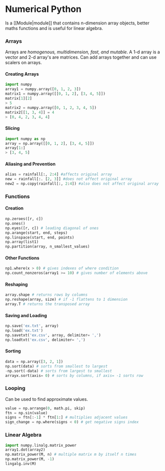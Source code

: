 # Numerical Python
Is a [[Module|module]] that contains n-dimension array objects, better maths functions and is useful for linear algebra.

### Arrays
Arrays are *homogenous, multidimension, fast, and mutable*. A 1-d array is a vector and 2-d array's are matrices. Can add arrays together and can use scalers on arrays.

#### Creating Arrays
```python
import numpy
array1 = numpy.array([0, 1, 2, 3])
matrix1 = numpy.array([[0, 1, 2], [3, 4, 5]])
matrix[1][2]
> 5
matrix2 = numpy.array([0, 1, 2, 3, 4, 5])
matrix2[[1, 3, 4]] = 4
> [0, 4, 2, 3, 4, 4]
```

#### Slicing
```python
import numpy as np
array = np.array([[0, 1, 2], [3, 4, 5]])
array[1:]
> [3, 4, 5]
```

#### Aliasing and Prevention
```python
alias = rainfall[:, 2:4] #affects original array
new = rainfall[:. [2, 3]] #does not affect original array
new2 = np.copy(rainfall[:, 2:4]) #also does not affect original array
```

### Functions
#### Creation
```python
np.zeroes([r, c])
np.ones()
np.eyes([r, c]) # leading diagonal of ones
np.arange(start, end, steps)
np.linspace(start, end, points)
np.array(list1)
np.partition(array, n_smallest_values)
```

#### Other Functions
```python
np1.where(x > 0) # gives indexes of where condition
np.count_nonzeros(array1 >= 10) # gives number of elements above
```

#### Reshaping
```python
array.shape # returns rows by columns
np.reshape(array, size) # if -1 flattens to 1 dimension
array.T # returns the transposed array
```

#### Saving and Loading
```python
np.save('ex.txt', array)
np.load('ex.txt')
np.savetxt('ex.csv', array, delimiter= ',')
np.loadtxt('ex.csv', delimiter= ',')
```

#### Sorting
```python
data = np.array([3, 2, 1])
np.sort(data) # sorts from smallest to largest
-np.sort(-data) # sorts from largest to smallest
arrayx.sort(axis= 0) # sorts by columns, if axis= -1 sorts row
```

### Looping
Can be used to find approximate values.
```python
value = np.arrange(0, math.pi, skip)
ftn = np.sin(value)
signs = ftn[:-1] * ftn[1:] # multiplies adjacent values
sign_change = np.where(signs < 0) # get negative signs index
```

### Linear Algebra
```python
import numpy.linalg.matrix_power
array1.dot(array2)
np.matrix_power(M, n) # multiple matrix m by itself n times
np.matrix_power(M, -1)
lingalg.inv(M)

```